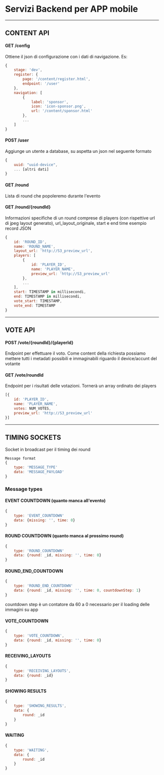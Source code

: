 # Servizi Backend per APP mobile

---

## CONTENT API

#### GET /config
Ottiene il json di configurazione con i dati di navigazione.
Es:

```javascript
{
    stage: 'dev',
    register: {
        page: '/content/register.html',
        endpoint: '/user'
    },
    navigation: [
        {
            label: 'sponsor',
            icon: 'icon-sponsor.png',
            url: '/content/sponsor.html'
        },
        ...
    ]
}
```

#### POST /user
Aggiunge un utente a database, su aspetta un json nel seguente formato
```javascript
{
    uuid: "uuid-device",
    ... [altri dati]
}
```

#### GET /round
Lista di round che popoleremo durante l'evento


#### GET /round/{roundId}
Informazioni specifiche di un round comprese di players (con rispettive url di jpeg layout generato), url_layout_originale, start e end time
esempio record JSON

```javascript
{
    id: 'ROUND_ID',
    name: 'ROUND_NAME',
    layout_url: 'http://S3_preview_url',
    players: [
        {
            id: 'PLAYER_ID',
            name: 'PLAYER_NAME',
            preview_url: 'http://S3_preview_url'
        },
        ...
    ],
    start: TIMESTAMP in millisecondi,
    end: TIMESTAMP in millisecondi,
    vote_start: TIMESTAMP,
    vote_end: TIMESTAMP
}
```

--- 

## VOTE API

####  POST /vote/{roundId}/{playerId}
Endpoint per effettuare il voto. Come content della richiesta possiamo mettere tutti i metadati
possibili e immaginabili riguardo il device/accunt del votante

#### GET /vote/roundId
Endpoint per i risultati delle votazioni. Tornerà un array ordinato dei players
```javascript
[{
    id: 'PLAYER_ID',
    name: 'PLAYER_NAME',
    votes: NUM_VOTES,
    preview_url: 'http://S3_preview_url'
}]
```

___

## TIMING SOCKETS
Socket in broadcast per il timing dei round
```javascript
Message format
{
    type: 'MESSAGE_TYPE'
    data: 'MESSAGE_PAYLOAD'
}
```

### Message types

#### EVENT COUNTDOWN (quanto manca all'evento)
```javascript
{
    type: 'EVENT_COUNTDOWN'
    data: {missing: '', time: 0}
}
```

#### ROUND COUNTDOWN (quanto manca al prossimo round)
```javascript
{
    type: 'ROUND_COUNTDOWN'
    data: {round: _id, missing: '', time: 0}
}
```

#### ROUND_END_COUNTDOWN
```javascript
{
    type: 'ROUND_END_COUNTDOWN'
    data: {round: _id, missing: '', time: 0, countdownStep: 1}
}
```
countdown step è un contatore da 60 a 0 necessario per il loading delle immagini su app


#### VOTE_COUNTDOWN
```javascript
{
    type: 'VOTE_COUNTDOWN',
    data: {round: _id, missing: '', time: 0}
}
```

#### RECEIVING_LAYOUTS
```javascript
{
    type: 'RECEIVING_LAYOUTS',
    data: {round: _id}
}
```

#### SHOWING RESULTS
```javascript
{
    type: 'SHOWING_RESULTS',
    data: {
        round: _id
    }
}
```

#### WAITING
```javascript
{
    type: 'WAITING',
    data: {
        round: _id
    }
}
```